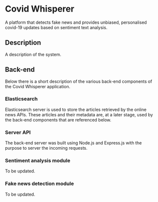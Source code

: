 # Covid Whisperer
A platform that detects fake news and provides unbiased, personalised covid-19 updates based on sentiment text analysis.

## Description
A description of the system.

## Back-end
Below there is a short description of the various back-end components of the Covid Whisperer application.

### Elasticsearch
Elasticsearch server is used to store the articles retrieved by the online news APIs. These articles and their metadata are, at a later stage, used by the back-end components that are referenced below.

### Server API
The back-end server was built using Node.js and Express.js with the purpose to server the incoming requests.

### Sentiment analysis module
To be updated.

### Fake news detection module
To be updated.
